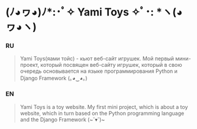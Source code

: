 # (ﾉ◕ヮ◕)ﾉ*:･ﾟ✧ Yami Toys ✧ﾟ･: *ヽ(◕ヮ◕ヽ)
### RU
>Yami Toys(яами тойс) - кьют веб-сайт игрушек.
>Мой первый мини-проект, который посвящен веб-сайту игрушек, который в свою очередь
>основывается на языке программирования Python и Django Framework (｡◕‿◕｡)
### EN
> Yami Toys is a toy website.
> My first mini project, which is about a toy website, which in turn
> based on the Python programming language and the Django Framework (~˘▾˘)~
